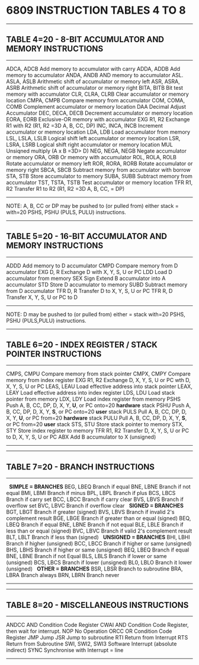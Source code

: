 6809 INSTRUCTION TABLES 4 TO 8
==============================

* * * * *

TABLE 4=20 - 8-BIT ACCUMULATOR AND MEMORY INSTRUCTIONS
------------------------------------------------------

  ----------------- ----------------------------------------------------
  ADCA, ADCB        Add memory to accumulator with carry
  ADDA, ADDB        Add memory to accumulator
  ANDA, ANDB        AND memory to accumulator
  ASL. ASLA, ASLB   Arithmetic shift of accumulator or memory left
  ASR, ASRA, ASRB   Arithmetic shift of accumulator or memory right
  BITA, BITB        Bit test memory with accumulator
  CLR, CLRA, CLRB   Clear accumulator or memory location
  CMPA, CMPB        Compare memory from accumulator
  COM, COMA, COMB   Complement accumulator or memory location
  DAA               Decimal Adjust Accumulator
  DEC, DECA, DECB   Decrement accumulator or memory location
  EORA, EORB        Exclusive-OR memory with accumulator
  EXG R1, R2        Exchange R1 with R2 (R1, R2 =3D A, B, CC, DP)
  INC, INCA, INCB   Increment accumulator or memory location
  LDA, LDB          Load accumulator from memory
  LSL, LSLA, LSLB   Logical shift left accumulator or memory location
  LSR, LSRA, LSRB   Logical shift right accumulator or memory location
  MUL               Unsiqned multiply (A x B =3D\> D)
  NEG, NEGA, NEGB   Negate accumulator or memory
  ORA, ORB          Or memory with accumulator
  ROL, ROLA, ROLB   Rotate accumulator or memory left
  ROR, RORA, RORB   Rotate accumulator or memory right
  SBCA, SBCB        Subtract memory from accumulator with borrow
  STA, STB          Store accumulator to memory
  SUBA, SUBB        Subtract memory from accumulator
  TST, TSTA, TSTB   Test accumulator or memory location
  TFR R1, R2        Transfer R1 to R2 (R1, R2 =3D A, B, CC, = DP)
  ----------------- ----------------------------------------------------

NOTE: A, B, CC or DP may be pushed to (or pulled from) either stack =
with=20 PSHS, PSHU (PULS, PULU) instructions.

* * * * *

TABLE 5=20 - 16-BIT ACCUMULATOR AND MEMORY INSTRUCTIONS
-------------------------------------------------------

  ---------- ----------------------------------------------
  ADDD       Add memory to D accumulator
  CMPD       Compare memory from D accumulator
  EXG D, R   Exchange D with X, Y, S, U or PC
  LDD        Load D accumulator from memory
  SEX        Sign Extend B accumulator into A accumulator
  STD        Store D accumulator to memory
  SUBD       Subtract memory from D accumulator
  TFR D, R   Transfer D to X, Y, S, U or PC
  TFR R, D   Transfer X, Y, S, U or PC to D
  ---------- ----------------------------------------------

NOTE: D may be pushed to (or pulled from) either = stack with=20 PSHS,
PSHU (PULS,PULU) instructions.

* * * * *

TABLE 6=20 - INDEX REGISTER / STACK POINTER INSTRUCTIONS
--------------------------------------------------------

  ------------ ---------------------------------------------------------------------
  CMPS, CMPU   Compare memory from stack pointer
  CMPX, CMPY   Compare memory from index register
  EXG R1, R2   Exchange D, X, Y, S, U or PC wth D, X, Y, S, U or PC
  LEAS, LEAU   Load effective address into stack pointer
  LEAX, LEAY   Load effective address into index register
  LDS, LDU     Load stack pointer from memory
  LDX, LDY     Load index register from memory
  PSHS         Push A, B, CC, DP, D, X, Y, **U**, or PC onto=20 **hardware** stack
  PSHU         Push A, B, CC, DP, D, X, Y, **S**, or PC onto=20 **user** stack
  PULS         Pull A, B, CC, DP, D, X, Y, **U**, or PC from=20 **hardware** stack
  PULU         Pull A, B, CC, DP, D, X, Y, **S**, or PC from=20 **user** stack
  STS, STU     Store stack pointer to memory
  STX, STY     Store index register to memory
  TFR R1, R2   Transfer D, X, Y, S, U or PC to D, X, Y, S, U or PC
  ABX          Add B accumulator to X (unsigned)
  ------------ ---------------------------------------------------------------------

* * * * *

TABLE 7=20 - BRANCH INSTRUCTIONS
--------------------------------

  ----------- ------------------------------------------
              **SIMPLE = BRANCHES**
  BEG, LBEQ   Branch if equal
  BNE, LBNE   Branch if not equal
  BMI, LBMI   Branch if minus
  BPL, LBPL   Branch if plus
  BCS, LBCS   Branch if carry set
  BCC, LBCC   Branch if carry clear
  BVS, LBVS   Branch if overflow set
  BVC, LBVC   Branch if overflow clear
              **SIGNED = BRANCHES**
  BGT, LBGT   Branch if greater (signed)
  BVS, LBVS   Branch if invalid 2's complement result
  BGE, LBGE   Branch if greater than or equal (signed)
  BEQ, LBEQ   Branch if equal
  BNE, LBNE   Branch if not equal
  BLE, LBLE   Branch if less than or equal (signed)
  BVC, LBVC   Branch if valid 2's complement result
  BLT, LBLT   Branch if less than (signed)
              **UNSIGNED = BRANCHES**
  BHI, LBHI   Branch if higher (unsigned)
  BCC, LBCC   Branch if higher or same (unsigned)
  BHS, LBHS   Branch if higher or same (unsigned)
  BEQ, LBEQ   Branch if equal
  BNE, LBNE   Branch if not Equal
  BLS, LBLS   Branch if lower or same (unsigned)
  BCS, LBCS   Branch if lower (unsigned)
  BL0, LBLO   Branch it lower (unsigned)
              **OTHER = BRANCHES**
  BSR, LBSR   Branch to subroutine
  BRA, LBRA   Branch always
  BRN, LBRN   Branch never
  ----------- ------------------------------------------

* * * * *

TABLE 8=20 - MISCELLANEOUS INSTRUCTIONS
---------------------------------------

  ----------------- -------------------------------------------------------
  ANDCC             AND Condition Code Register
  CWAI              AND Condition Code Register, then wait for interrupt.
  NOP               No Operation
  ORCC              OR Condition Code Register
  JMP               Jump
  JSR               Jump to subroutine
  RTI               Return from Interrupt
  RTS               Return from Subroutine
  SWI, SWI2, SWI3   Software Interrupt (absolute indirect)
  SYNC              Synchronise with Interrupt = line
  ----------------- -------------------------------------------------------


